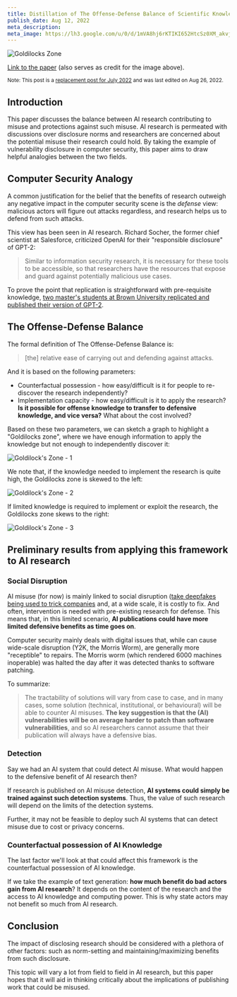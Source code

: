 ```yaml
---
title: Distillation of The Offense-Defense Balance of Scientific Knowledge
publish_date: Aug 12, 2022
meta_description:
meta_image: https://lh3.google.com/u/0/d/1mVA8hj6rKTIKI652HtcSz0XM_akvjsj_=w2880-h1528-iv1
---
```


![Goldilocks Zone](/Goldilock's-Zone-1.png)

[Link to the paper](https://www.fhi.ox.ac.uk/wp-content/uploads/The-Offense-Defense-Balance-of-Scientific-Knowledge.pdf) (also serves as credit for the image above).

<small>Note: This post is a [replacement post for July 2022](/replacement-posts/) and was last edited on Aug 26, 2022.</small>

## Introduction

This paper discusses the balance between AI research contributing to misuse and protections against such misuse. AI research is permeated with discussions over disclosure norms and researchers are concerned about the potential misuse their research could hold. By taking the example of vulnerability disclosure in computer security, this paper aims to draw helpful analogies between the two fields.

## Computer Security Analogy

A common justification for the belief that the benefits of research outweigh any negative impact in the computer security scene is the _defense_ view: malicious actors will figure out attacks regardless, and research helps us to defend from such attacks.

This view has been seen in AI research. Richard Socher, the former chief scientist at Salesforce, criticized OpenAI for their "responsible disclosure" of GPT-2:

> Similar to information security research, it is necessary for these tools to be accessible, so that researchers have the resources that expose and guard against potentially malicious use cases.

To prove the point that replication is straightforward with pre-requisite knowledge, [two master's students at Brown University replicated and published their version of GPT-2](https://medium.com/@vanya_cohen/opengpt-2-we-replicated-gpt-2-because-you-can-too-45e34e6d36dc).

## The Offense-Defense Balance

The formal definition of The Offense-Defense Balance is:

> [the] relative ease of carrying out and defending against attacks.

And it is based on the following parameters:

- Counterfactual possession - how easy/difficult is it for people to re-discover the research independently?
- Implementation capacity - how easy/difficult is it to apply the research? **Is it possible for offense knowledge to transfer to defensive knowledge, and vice versa?** What about the cost involved?

Based on these two parameters, we can sketch a graph to highlight a "Goldilocks zone", where we have enough information to apply the knowledge but not enough to independently discover it:

![Goldilock's Zone - 1](/Goldilock's-Zone-1.png)

We note that, if the knowledge needed to implement the research is quite high, the Goldilocks zone is skewed to the left:

![Goldilock's Zone - 2](/Goldilock's-Zone-2.png)

If limited knowledge is required to implement or exploit the research, the Goldilocks zone skews to the right:

![Goldilock's Zone - 3](/Goldilock's-Zone-3.png)

## Preliminary results from applying this framework to AI research

### Social Disruption

AI misuse (for now) is mainly linked to social disruption ([take deepfakes being used to trick companies](https://www.theverge.com/2019/9/5/20851248/deepfakes-ai-fake-audio-phone-calls-thieves-trick-companies-stealing-money#:~:text=According%20to%20the%20Post%2C%20cybersecurity,money%20to%20a%20fraudulent%20account.) and, at a wide scale, it is costly to fix. And often, intervention is needed with pre-existing research for defense. This means that, in this limited scenario, **AI publications could have more limited defensive benefits as time goes on**.

Computer security mainly deals with digital issues that, while can cause wide-scale disruption (Y2K, the Morris Worm), are generally more "receptible" to repairs. The Morris worm (which rendered 6000 machines inoperable) was halted the day after it was detected thanks to software patching.

To summarize:

> The tractability of solutions will vary from case to case, and in
> many cases, some solution (technical, institutional, or behavioural)
> will be able to counter AI misuses. **The key suggestion is that the
> (AI) vulnerabilities will be on average harder to patch than software
> vulnerabilities**, and so AI researchers cannot assume that their publication will always have a defensive bias.

### Detection

Say we had an AI system that could detect AI misuse. What would happen to the defensive benefit of AI research then?

If research is published on AI misuse detection, **AI systems could simply be trained against such detection systems**. Thus, the value of such research will depend on the limits of the detection systems.

Further, it may not be feasible to deploy such AI systems that can detect misuse due to cost or privacy concerns.

### Counterfactual possession of AI Knowledge

The last factor we'll look at that could affect this framework is the counterfactual possession of AI knowledge.

If we take the example of text generation: **how much benefit do bad actors gain from AI research**? It depends on the content of the research and the access to AI knowledge and computing power. This is why state actors may not benefit so much from AI research.

## Conclusion

The impact of disclosing research should be considered with a plethora of other factors: such as norm-setting and maintaining/maximizing benefits from such disclosure.

This topic will vary a lot from field to field in AI research, but this paper hopes that it will aid in thinking critically about the implications of publishing work that could be misused.
